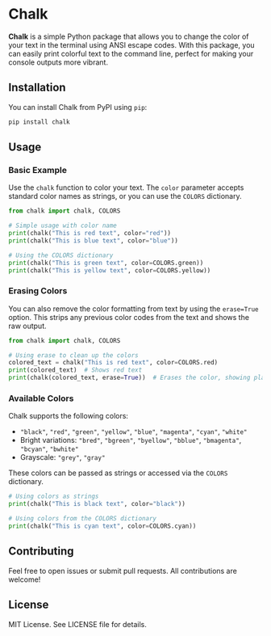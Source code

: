 # Chalk

**Chalk** is a simple Python package that allows you to change the color of your text in the terminal using ANSI escape codes. With this package, you can easily print colorful text to the command line, perfect for making your console outputs more vibrant.

## Installation

You can install Chalk from PyPI using `pip`:

```bash
pip install chalk
```

## Usage

### Basic Example

Use the `chalk` function to color your text. The `color` parameter accepts standard color names as strings, or you can use the `COLORS` dictionary.

```python
from chalk import chalk, COLORS

# Simple usage with color name
print(chalk("This is red text", color="red"))
print(chalk("This is blue text", color="blue"))

# Using the COLORS dictionary
print(chalk("This is green text", color=COLORS.green))
print(chalk("This is yellow text", color=COLORS.yellow))
```

### Erasing Colors

You can also remove the color formatting from text by using the `erase=True` option. This strips any previous color codes from the text and shows the raw output.

```python
from chalk import chalk, COLORS

# Using erase to clean up the colors
colored_text = chalk("This is red text", color=COLORS.red)
print(colored_text)  # Shows red text
print(chalk(colored_text, erase=True))  # Erases the color, showing plain text
```

### Available Colors

Chalk supports the following colors:

- `"black"`, `"red"`, `"green"`, `"yellow"`, `"blue"`, `"magenta"`, `"cyan"`, `"white"`
- Bright variations: `"bred"`, `"bgreen"`, `"byellow"`, `"bblue"`, `"bmagenta"`, `"bcyan"`, `"bwhite"`
- Grayscale: `"grey"`, `"gray"`

These colors can be passed as strings or accessed via the `COLORS` dictionary.

```python
# Using colors as strings
print(chalk("This is black text", color="black"))

# Using colors from the COLORS dictionary
print(chalk("This is cyan text", color=COLORS.cyan))
```

## Contributing

Feel free to open issues or submit pull requests. All contributions are welcome!

## License

MIT License. See LICENSE file for details.